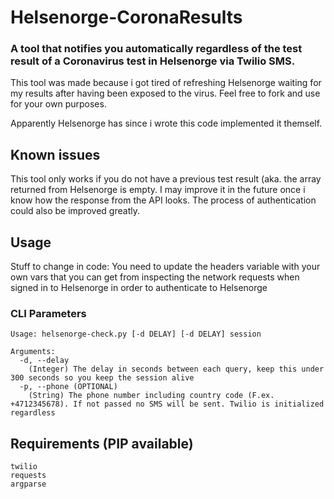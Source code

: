 # Helsenorge-CoronaResults
### A tool that notifies you automatically regardless of the test result of a Coronavirus test in Helsenorge via Twilio SMS.
This tool was made because i got tired of refreshing Helsenorge waiting for my results after having been exposed to the virus.
Feel free to fork and use for your own purposes.

Apparently Helsenorge has since i wrote this code implemented it themself.


## Known issues
This tool only works if you do not have a previous test result (aka. the array returned from Helsenorge is empty. I may improve it in the future once i know how the response from the API looks.
The process of authentication could also be improved greatly.

## Usage
Stuff to change in code:
You need to update the headers variable with your own vars that you can get from inspecting the network requests when signed in to Helsenorge in order to authenticate to Helsenorge

### CLI Parameters
```
Usage: helsenorge-check.py [-d DELAY] [-d DELAY] session

Arguments:
  -d, --delay            
    (Integer) The delay in seconds between each query, keep this under 300 seconds so you keep the session alive
  -p, --phone (OPTIONAL)          
    (String) The phone number including country code (F.ex. +4712345678). If not passed no SMS will be sent. Twilio is initialized regardless

```

## Requirements (PIP available)
```
twilio
requests
argparse
```
